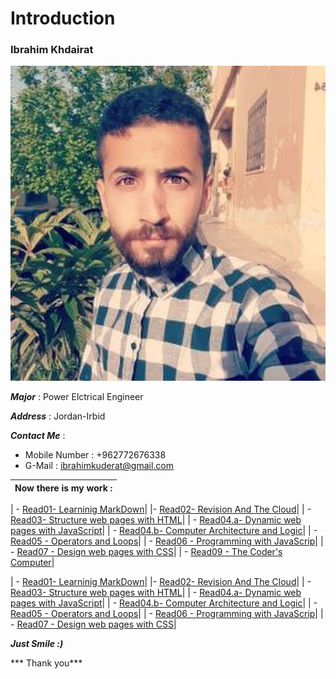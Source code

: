 # Introduction
### Ibrahim Khdairat 
![Image](ibrahim.jpg)

***Major*** : Power Elctrical Engineer

***Address*** : Jordan-Irbid

***Contact Me*** :

- Mobile Number : +962772676338
- G-Mail : ibrahimkuderat@gmail.com

|  Now there is my work :|
|--------------------------|

| - [Read01- Learninig MarkDown](Readings/Read01LearningMarkdown.md)|
|-  [Read02- Revision And The Cloud](Readings/Read02RevisinAandTheCloud.md)|
| - [Read03- Structure web pages with HTML](Readings/read03.md)|
| - [Read04.a- Dynamic web pages with JavaScript](Readings/read04a.md)|
| - [Read04.b-  Computer Architecture and Logic](Readings/read04b.md)|
| - [Read05 - Operators and Loops](Readings/read05.md)|
| - [Read06 - Programming with JavaScrip](Readings/read06.md)|
| - [Read07 - Design web pages with CSS](Readings/read07.md)|
| - [ Read09 - The Coder's Computer](Readings/read07.md)|

| - [Read01- Learninig MarkDown](https://ibrahim-khdairat.github.io/reading-notes/Read01LearningMarkdown)|
|-  [Read02- Revision And The Cloud](Read02RevisinAandTheCloud.md)|
| - [Read03- Structure web pages with HTML](read03.md)|
| - [Read04.a- Dynamic web pages with JavaScript](read04a.md)|
| - [Read04.b-  Computer Architecture and Logic](read04b.md)|
| - [Read05 - Operators and Loops](read05.md)|
| - [Read06 - Programming with JavaScrip](read06.md)|
| - [Read07 - Design web pages with CSS](read07.md)|







***Just Smile :)***

*** Thank you***



